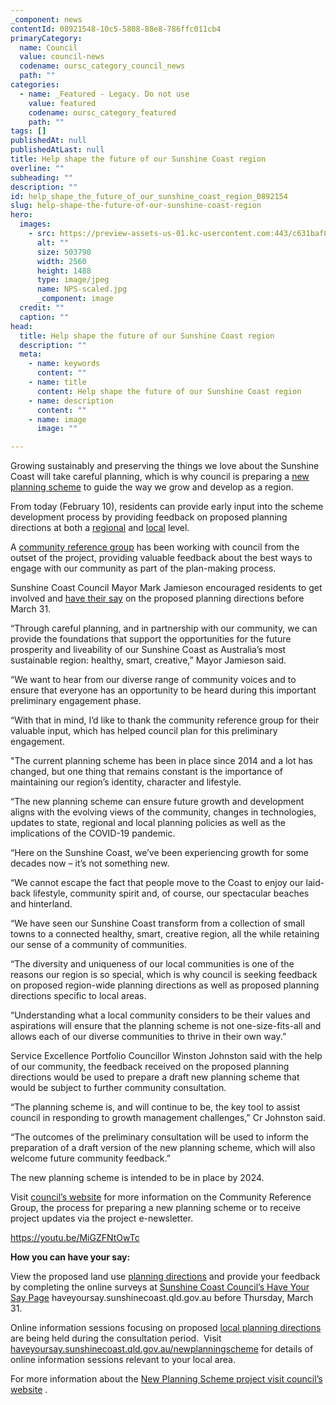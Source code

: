 ```yaml
---
_component: news
contentId: 08921548-10c5-5808-88e8-786ffc011cb4
primaryCategory:
  name: Council
  value: council-news
  codename: oursc_category_council_news
  path: ""
categories:
  - name: _Featured - Legacy. Do not use
    value: featured
    codename: oursc_category_featured
    path: ""
tags: []
publishedAt: null
publishedAtLast: null
title: Help shape the future of our Sunshine Coast region
overline: ""
subheading: ""
description: ""
id: help_shape_the_future_of_our_sunshine_coast_region_0892154
slug: help-shape-the-future-of-our-sunshine-coast-region
hero:
  images:
    - src: https://preview-assets-us-01.kc-usercontent.com:443/c631baf8-1b46-001f-580c-d0001b68b4a8/7a8967f5-e704-4b96-867b-a581ab5c3ab8/NPS-scaled.jpg
      alt: ""
      size: 503790
      width: 2560
      height: 1488
      type: image/jpeg
      name: NPS-scaled.jpg
      _component: image
  credit: ""
  caption: ""
head:
  title: Help shape the future of our Sunshine Coast region
  description: ""
  meta:
    - name: keywords
      content: ""
    - name: title
      content: Help shape the future of our Sunshine Coast region
    - name: description
      content: ""
    - name: image
      image: ""

---
```

Growing sustainably and preserving the things we love about the Sunshine Coast will take careful planning, which is why council is preparing a [new planning scheme](https://www.sunshinecoast.qld.gov.au/Development/Planning-Documents/New-Sunshine-Coast-Planning-Scheme)
&#x20;to guide the way we grow and develop as a region.

From today (February 10), residents can provide early input into the scheme development process by providing feedback on proposed planning directions at both a [regional](https://haveyoursay.sunshinecoast.qld.gov.au/newplanningscheme/regional-directions)
&#x20;and [local](https://haveyoursay.sunshinecoast.qld.gov.au/newplanningscheme/local-directions)
&#x20;level.

A [community reference group](https://www.sunshinecoast.qld.gov.au/Council/News-Centre/New-group-to-help-shape-community-input-on-New-Planning-Scheme-Project310821)
&#x20;has been working with council from the outset of the project, providing valuable feedback about the best ways to engage with our community as part of the plan-making process.

Sunshine Coast Council Mayor Mark Jamieson encouraged residents to get involved and [have their say](https://haveyoursay.sunshinecoast.qld.gov.au/newplanningscheme)
&#x20;on the proposed planning directions before March 31.

“Through careful planning, and in partnership with our community, we can provide the foundations that support the opportunities for the future prosperity and liveability of our Sunshine Coast as Australia’s most sustainable region: healthy, smart, creative,” Mayor Jamieson said.

“We want to hear from our diverse range of community voices and to ensure that everyone has an opportunity to be heard during this important preliminary engagement phase.

“With that in mind, I’d like to thank the community reference group for their valuable input, which has helped council plan for this preliminary engagement.

"The current planning scheme has been in place since 2014 and a lot has changed, but one thing that remains constant is the importance of maintaining our region’s identity, character and lifestyle.

“The new planning scheme can ensure future growth and development aligns with the evolving views of the community, changes in technologies, updates to state, regional and local planning policies as well as the implications of the COVID-19 pandemic.

“Here on the Sunshine Coast, we’ve been experiencing growth for some decades now – it’s not something new.

“We cannot escape the fact that people move to the Coast to enjoy our laid-back lifestyle, community spirit and, of course, our spectacular beaches and hinterland.

“We have seen our Sunshine Coast transform from a collection of small towns to a connected healthy, smart, creative region, all the while retaining our sense of a community of communities.

“The diversity and uniqueness of our local communities is one of the reasons our region is so special, which is why council is seeking feedback on proposed region-wide planning directions as well as proposed planning directions specific to local areas.

“Understanding what a local community considers to be their values and aspirations will ensure that the planning scheme is not one-size-fits-all and allows each of our diverse communities to thrive in their own way.”

Service Excellence Portfolio Councillor Winston Johnston said with the help of our community, the feedback received on the proposed planning directions would be used to prepare a draft new planning scheme that would be subject to further community consultation.

“The planning scheme is, and will continue to be, the key tool to assist council in responding to growth management challenges,” Cr Johnston said.

“The outcomes of the preliminary consultation will be used to inform the preparation of a draft version of the new planning scheme, which will also welcome future community feedback.”

The new planning scheme is intended to be in place by 2024.

Visit [council’s website](https://www.sunshinecoast.qld.gov.au/Development/Planning-Documents/New-Sunshine-Coast-Planning-Scheme)
&#x20;for more information on the Community Reference Group, the process for preparing a new planning scheme or to receive project updates via the project e-newsletter.

<https://youtu.be/MiGZFNtOwTc>


**How you can have your say:**

View the proposed land use [planning directions](https://hdp-au-prod-app-suncst-haveyoursay-files.s3.ap-southeast-2.amazonaws.com/1316/4387/1860/SC_LUPP_2041_-_Part_1_Proposed_Vision_and_Regional_Planning_Directions_.pdf)
&#x20;and provide your feedback by completing the online surveys at [Sunshine Coast Council’s Have Your Say Page](https://haveyoursay.sunshinecoast.qld.gov.au/newplanningscheme)
&#x20;haveyoursay.sunshinecoast.qld.gov.au before Thursday, March 31.

Online information sessions focusing on proposed [local planning directions](https://hdp-au-prod-app-suncst-haveyoursay-files.s3.ap-southeast-2.amazonaws.com/3916/4387/1909/SC_LUPP_2041_-_Part_2_Proposed_Local_Planning_Directions_.pdf)
&#x20;are being held during the consultation period.  Visit [haveyoursay.sunshinecoast.qld.gov.au/newplanningscheme](https://haveyoursay.sunshinecoast.qld.gov.au/newplanningscheme)
&#x20;for details of online information sessions relevant to your local area.

For more information about the [New Planning Scheme project visit council’s website](https://www.sunshinecoast.qld.gov.au/Development/Planning-Documents/New-Sunshine-Coast-Planning-Scheme)
.
